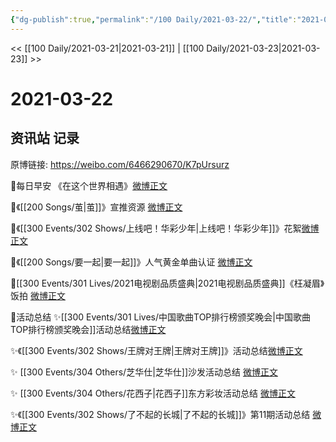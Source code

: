 ```yaml
---
{"dg-publish":true,"permalink":"/100 Daily/2021-03-22/","title":"2021-03-22","created":"2023-04-09T15:06:48.482+08:00","updated":"2023-04-09T15:07:54.205+08:00"}
---
```



<< [[100 Daily/2021-03-21\|2021-03-21]] | [[100 Daily/2021-03-23\|2021-03-23]] >>

# 2021-03-22

## 资讯站 记录

原博链接: https://weibo.com/6466290670/K7pUrsurz

🌟每日早安
《在这个世界相遇》[微博正文](https://m.weibo.cn/6466290670/4617465017401713)

🌟《[[200 Songs/茧\|茧]]》宣推资源 [微博正文](https://m.weibo.cn/6466290670/4617493915633701)

🌟《[[300 Events/302 Shows/上线吧！华彩少年\|上线吧！华彩少年]]》花絮[微博正文](https://m.weibo.cn/6466290670/4617587164712044)

🌟《[[200 Songs/要一起\|要一起]]》人气黄金单曲认证 [微博正文](https://m.weibo.cn/6466290670/4617588385252311)

🌟[[300 Events/301 Lives/2021电视剧品质盛典\|2021电视剧品质盛典]]《枉凝眉》饭拍 [微博正文](https://m.weibo.cn/6466290670/4617670350346818)

🌟活动总结
✨[[300 Events/301 Lives/中国歌曲TOP排行榜颁奖晚会\|中国歌曲TOP排行榜颁奖晚会]]活动总结[微博正文](https://m.weibo.cn/6466290670/4617669024416431)

✨《[[300 Events/302 Shows/王牌对王牌\|王牌对王牌]]》活动总结[微博正文](https://m.weibo.cn/6466290670/4617669221026088)

✨ [[300 Events/304 Others/芝华仕\|芝华仕]]沙发活动总结 [微博正文](https://m.weibo.cn/6466290670/4617669246979998)

✨ [[300 Events/304 Others/花西子\|花西子]]东方彩妆活动总结 [微博正文](https://m.weibo.cn/6466290670/4617669259561045)

✨《[[300 Events/302 Shows/了不起的长城\|了不起的长城]]》第11期活动总结 [微博正文](https://m.weibo.cn/6466290670/4617669271883014)
